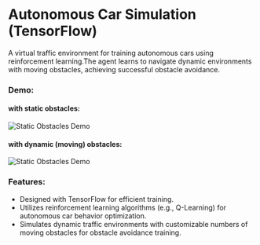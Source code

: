 # Autonomous Car Simulation (TensorFlow)

A virtual traffic environment for training autonomous cars using reinforcement learning.The agent learns to navigate dynamic environments with moving obstacles, achieving successful obstacle avoidance.

### Demo:

#### with static obstacles:

![Static Obstacles Demo](./resources/static_demo.gif)

#### with dynamic (moving) obstacles:

![Static Obstacles Demo](./resources/dynamic_demo.gif)

### Features:

- Designed with TensorFlow for efficient training.
- Utilizes reinforcement learning algorithms (e.g., Q-Learning) for autonomous car behavior optimization.
- Simulates dynamic traffic environments with customizable numbers of moving obstacles for obstacle avoidance training.
